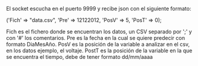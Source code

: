 El socket escucha en el puerto 9999 y recibe json con el siguiente formato:

('Fich' => "data.csv", 'Pre' => 12122012, 'PosV' => 5, 'PosT' => 0);

Fich es el fichero donde se encuentran los datos, un CSV separado por ';' y con '#' los comentarios.
Pre es la fecha en la cual se quiere predecir con formato DiaMesAño.
PosV es la posición de la variable a analizar en el csv, en los datos ejemplo, el voltaje.
PostT es la posición de la variable en la que se encuentra el tiempo, debe de tener formato dd/mm/aaaa